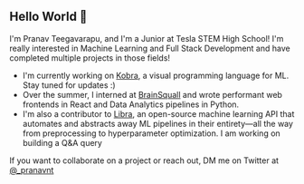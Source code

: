 ## Hello World 👋

I'm Pranav Teegavarapu, and I'm a Junior at Tesla STEM High School! I'm really interested in Machine Learning and Full Stack Development and have completed multiple projects in those fields! 

<ul>
  <li>I'm currently working on <a target="_blank" href="https://github.com/kobra-dev">Kobra</a>, a visual programming language for ML. Stay tuned for updates :)</li>
  <li>Over the summer, I interned at <a target="_blank" href="https://brainsquall.co">BrainSquall</a> and wrote performant web frontends in React and Data Analytics  pipelines in Python.</li>
  <li>I'm also a contributor to <a target="_blank" href="https://github.com/Palashio/Libra">Libra</a>, an open-source machine learning API that automates and abstracts away ML pipelines in their entirety—all the way from preprocessing to hyperparameter optimization. I am working on building a Q&A query</li>
</ul>

If you want to collaborate on a project or reach out, DM me on Twitter at [@_pranavnt](https://twitter.com/_pranavnt)
